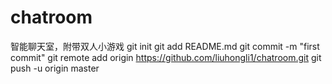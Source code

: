 # chatroom
智能聊天室，附带双人小游戏
git init
git add README.md
git commit -m "first commit"
git remote add origin https://github.com/liuhongli1/chatroom.git
git push -u origin master
